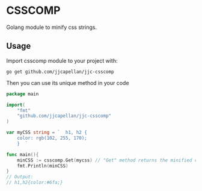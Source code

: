 # CSSCOMP  
Golang module to minify css strings.  

## Usage
Import csscomp module to your project with:
```
go get github.com/jjcapellan/jjc-csscomp
```

Then you can use its unique method in your code
```go
package main

import(
    "fmt"
    "github.com/jjcapellan/jjc-csscomp"
)

var myCSS string = `  h1, h2 {
    color: rgb(102, 255, 170);
    }  `

func main(){
    minCSS := csscomp.Get(mycss) // "Get" method returns the minified css string
    fmt.Println(minCSS)
}
// Output:
// h1,h2{color:#6fa;}
```